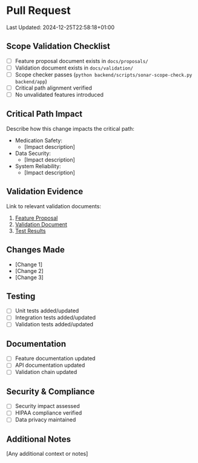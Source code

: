 # Pull Request
Last Updated: 2024-12-25T22:58:18+01:00

## Scope Validation Checklist
- [ ] Feature proposal document exists in `docs/proposals/`
- [ ] Validation document exists in `docs/validation/`
- [ ] Scope checker passes (`python backend/scripts/sonar-scope-check.py backend/app`)
- [ ] Critical path alignment verified
- [ ] No unvalidated features introduced

## Critical Path Impact
Describe how this change impacts the critical path:
- Medication Safety:
  - [Impact description]
- Data Security:
  - [Impact description]
- System Reliability:
  - [Impact description]

## Validation Evidence
Link to relevant validation documents:
1. [Feature Proposal]()
2. [Validation Document]()
3. [Test Results]()

## Changes Made
- [Change 1]
- [Change 2]
- [Change 3]

## Testing
- [ ] Unit tests added/updated
- [ ] Integration tests added/updated
- [ ] Validation tests added/updated

## Documentation
- [ ] Feature documentation updated
- [ ] API documentation updated
- [ ] Validation chain updated

## Security & Compliance
- [ ] Security impact assessed
- [ ] HIPAA compliance verified
- [ ] Data privacy maintained

## Additional Notes
[Any additional context or notes]

